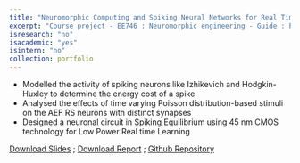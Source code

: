 ```yaml
---
title: "Neuromorphic Computing and Spiking Neural Networks for Real Time Learning"
excerpt: "Course project - EE746 : Neuromorphic engineering - Guide : Prof. Udayan Ganguly"
isresearch: "no"
isacademic: "yes"
isintern: "no"
collection: portfolio
---
```


* Modelled the activity of spiking neurons like Izhikevich and Hodgkin-Huxley to determine the energy cost of a spike
* Analysed the effects of time varying Poisson distribution-based stimuli on the AEF RS neurons with distinct synapses
* Designed a neuronal circuit in Spiking Equilibrium using 45 nm CMOS technology for Low Power Real time Learning


[Download Slides](http://amparulekar.github.io/files/neuropres.pdf) ; [Download Report](http://amparulekar.github.io/files/neurorep.pdf) ; [Github Repository](https://github.com/Amparulekar/Neuromorphic-Computing-and-Spiking-Neural-Networks-for-Real-Time-Learning)
